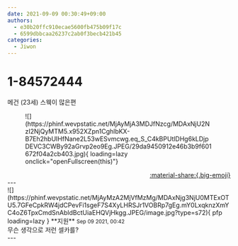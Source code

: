 ```yaml
---
date: 2021-09-09 00:30:49+09:00
authors:
  - e30b20ffc910ecae5600fb475b09f17c
  - 6599dbbcaa26237c2ab0f3becb421b45
categories:
  - Jiwon
---
```


# 1-84572444

<div class="post-container" markdown="1">
<div class="content-container md-sidebar__scrollwrap" markdown="1">

메건 (23세) 스웩이 많은편
<figure markdown="1">
![](https://phinf.wevpstatic.net/MjAyMjA3MDJfNzcg/MDAxNjU2NzI2NjQyMTM5.x952XZpn1CghlbKX-B7Eh2hbUIHfNane2L53wESvmcwg.eq_S_C4kBPUtlDHg6kLDjpDEVC3CWBy92aGrvp2eo9Eg.JPEG/29da9450912e46b3b9f601672f04a2cb403.jpg){ loading=lazy onclick="openFullscreen(this)"}
</figure>


</div>
</div>

<div style="text-align: right;" markdown="1">
<a href="https://weverse.io/fromis9/fanpost/1-84572444" style="text-align: right;">:material-share:{.big-emoji}</a>
</div>
---

<div class="comments-container md-sidebar__scrollwrap" markdown="1">
<div class="comment" markdown="1">
<div class='id-container' markdown="1">
![](https://phinf.wevpstatic.net/MjAyMzA2MjVfMzMg/MDAxNjg3NjU0MTExOTU5.7GFeCpkRW4jdCPevFi1sgeF7S4XyLHRSJr1VOBRp7gEg.mY0LxqknzXmYC4oZ6TpxCmdSnAbldBctUiaEHQVjHkgg.JPEG/image.jpg?type=s72){ pfp loading=lazy }
**<span class="artist">지원</span>** <small>Sep 09 2021, 00:42</small><br>
</div>
<div class='comment-body' markdown="1">
무슨 생각으로 저런 셀카를?
</div>
</div>
</div>
---
